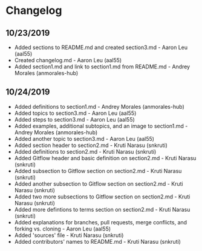 # Changelog

## 10/23/2019
* Added sections to README.md and created section3.md - Aaron Leu (aal55)
* Created changelog.md - Aaron Leu (aal55)
* Added section1.md and link to section1.md from README.md - Andrey Morales (anmorales-hub)

## 10/24/2019
* Added definitions to section1.md - Andrey Morales (anmorales-hub)
* Added topics to section3.md - Aaron Leu (aal55)
* Added steps to section3.md - Aaron Leu (aal55)
* Added examples, additional subtopics, and an image to section1.md - Andrey Morales (anmorales-hub)
* Added another topic to section3.md - Aaron Leu (aal55)
* Added section header to section2.md - Kruti Narasu (snkruti)
* Added definitions to section2.md - Kruti Narasu (snkruti)
* Added Gitflow header and basic definition on section2.md - Kruti Narasu (snkruti)
* Added subsection to Gitflow section on section2.md - Kruti Narasu (snkruti)
* Added another subsection to Gitflow section on section2.md - Kruti Narasu (snkruti)
* Added two more subsections to Gitflow section on section2.md - Kruti Narasu (snkruti)
* Added more defintions to terms section on section2.md - Kruti Narasu (snkruti)
* Added explanations for branches, pull requests, merge conflicts, and forking vs. cloning - Aaron Leu (aal55)
* Added 'sources' file - Kruti Narasu (snkruti)
* Added contributors' names to README.md - Kruti Narasu (snkruti)
